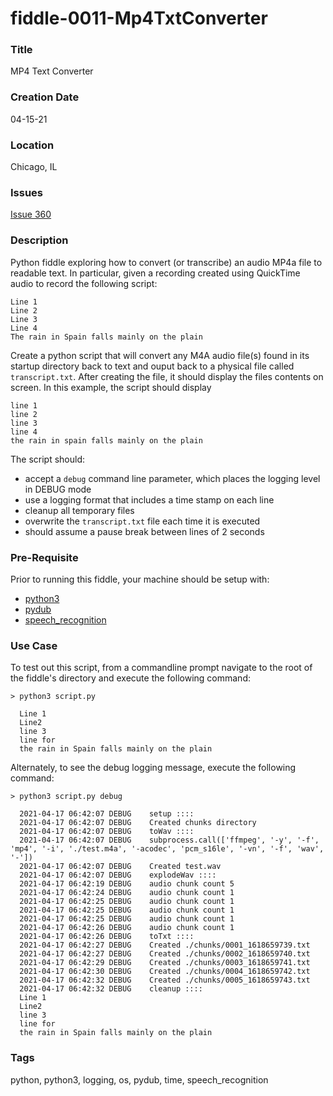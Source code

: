 fiddle-0011-Mp4TxtConverter
======

### Title

MP4 Text Converter


### Creation Date

04-15-21


### Location

Chicago, IL


### Issues

[Issue 360](https://github.com/bradyhouse/house/issues/360)


### Description

Python fiddle exploring how to convert (or transcribe) an audio MP4a file to readable text. In particular, given
a recording created using QuickTime audio to record the following script:

    Line 1
    Line 2
    Line 3
    Line 4
    The rain in Spain falls mainly on the plain

Create a python script that will convert any M4A audio file(s) found in its startup directory back to text and ouput back
to a physical file called `transcript.txt`. After creating the file, it should display the files contents on screen. In this
example, the script should display

    line 1
    line 2
    line 3
    line 4
    the rain in spain falls mainly on the plain

The script should:

  * accept a `debug` command line parameter, which places the logging level in DEBUG mode
  * use a logging format that includes a time stamp on each line
  * cleanup all temporary files
  * overwrite the `transcript.txt` file each time it is executed
  * should assume a pause break between lines of 2 seconds


### Pre-Requisite

Prior to running this fiddle, your machine should be setup with:

* [python3](https://installpython3.com/mac/)
* [pydub](https://pypi.org/project/pydub/)
* [speech_recognition](https://pypi.org/project/SpeechRecognition/)


### Use Case

To test out this script, from a commandline prompt navigate to the root of the fiddle's directory and execute the following command:

    > python3 script.py

      Line 1
      Line2
      line 3
      line for
      the rain in Spain falls mainly on the plain

Alternately, to see the debug logging message, execute the following command:

    > python3 script.py debug

      2021-04-17 06:42:07 DEBUG    setup ::::
      2021-04-17 06:42:07 DEBUG    Created chunks directory
      2021-04-17 06:42:07 DEBUG    toWav ::::
      2021-04-17 06:42:07 DEBUG    subprocess.call(['ffmpeg', '-y', '-f', 'mp4', '-i', './test.m4a', '-acodec', 'pcm_s16le', '-vn', '-f', 'wav', '-'])
      2021-04-17 06:42:07 DEBUG    Created test.wav
      2021-04-17 06:42:07 DEBUG    explodeWav ::::
      2021-04-17 06:42:19 DEBUG    audio chunk count 5
      2021-04-17 06:42:24 DEBUG    audio chunk count 1
      2021-04-17 06:42:25 DEBUG    audio chunk count 1
      2021-04-17 06:42:25 DEBUG    audio chunk count 1
      2021-04-17 06:42:25 DEBUG    audio chunk count 1
      2021-04-17 06:42:26 DEBUG    audio chunk count 1
      2021-04-17 06:42:26 DEBUG    toTxt ::::
      2021-04-17 06:42:27 DEBUG    Created ./chunks/0001_1618659739.txt
      2021-04-17 06:42:27 DEBUG    Created ./chunks/0002_1618659740.txt
      2021-04-17 06:42:29 DEBUG    Created ./chunks/0003_1618659741.txt
      2021-04-17 06:42:30 DEBUG    Created ./chunks/0004_1618659742.txt
      2021-04-17 06:42:32 DEBUG    Created ./chunks/0005_1618659743.txt
      2021-04-17 06:42:32 DEBUG    cleanup ::::
      Line 1
      Line2
      line 3
      line for
      the rain in Spain falls mainly on the plain


### Tags

python, python3, logging, os, pydub, time, speech_recognition
